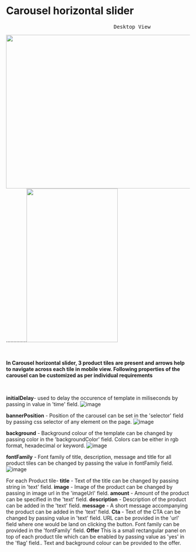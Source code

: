 # Carousel horizontal slider
<pre>                                   Desktop View                                                            Mobile View             </pre>
<img src="" width="700" height="420">..............<img src="" width="250" height="420">

<p>&nbsp;</p>

**In Carousel horizontal slider, 3 product tiles are present and arrows help to navigate across each tile in mobile view.
Following properties of the carousel can be customized as per individual requirements**

<p>&nbsp;</p>

**initialDelay**- used to delay the occurence of template in miliseconds by passing in value in 'time' field.
![image](https://user-images.githubusercontent.com/101316657/166135677-bdf8e0e2-3942-48e5-b414-2f4c2ba6b234.png)

**bannerPosition** - Position of the carousel can be set in the 'selector' field by passing css selector of any element on the page.
![image](https://user-images.githubusercontent.com/101316657/166135977-feeac5be-9e09-4743-9a0d-97fa8c7e68a3.png)


**background** - Background colour of the template can be changed by passing color in the 'backgroundColor' field. Colors can be either in rgb format, hexadecimal or keyword.
![image](https://user-images.githubusercontent.com/101316657/166135993-fcfcceaa-e981-4424-bbbb-f00574aa7811.png)

**fontFamily** - Font family of title, description, message and title for all product tiles can be changed by passing the value in fontFamily field.
![image](https://user-images.githubusercontent.com/101316657/166136067-8ca84c31-f67e-4046-9608-f16f7a61eacf.png)

For each Product tile- 
**title** - Text of the title can be changed by passing string in 'text' field.
**image** - Image of the product can be changed by passing in image url in the 'imageUrl' field.
**amount** - Amount of the product can be specified in the 'text' field.
**description** - Description of the product can be added in the 'text' field.
**message** - A short message accompanying the product can be added in the 'text' field.
**Cta** - Text of the CTA can be changed by passing value in 'text' field. URL can be provided in the 'url' field where one would be land on clicking the button. Font family can be provided in the 'fontFamily' field.
**Offer** This is a small rectangular panel on top of each product tile which can be enabled by passing value as 'yes' in the 'flag' field.. Text and background colour can be provided to the offer.


